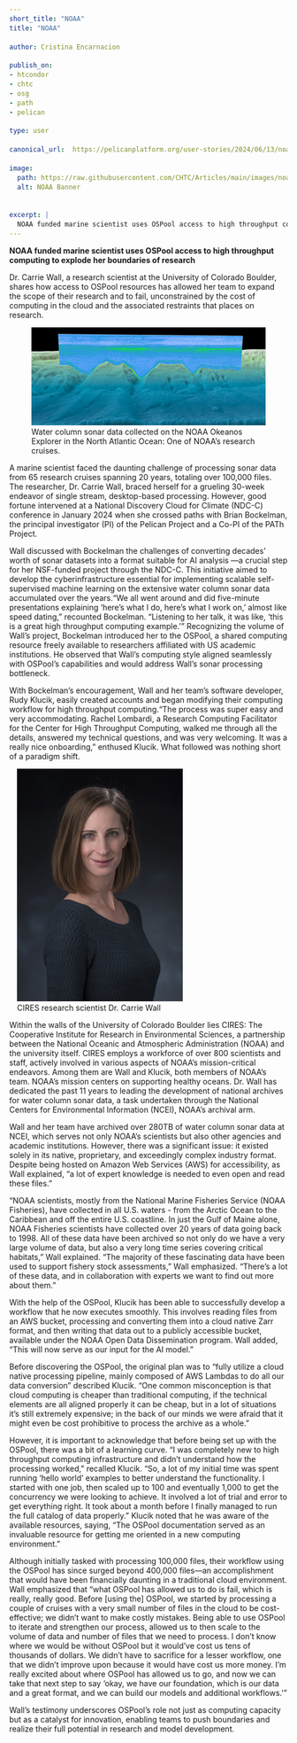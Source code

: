 ```yaml
---
short_title: "NOAA" 
title: "NOAA"

author: Cristina Encarnacion

publish_on:
- htcondor
- chtc
- osg
- path
- pelican

type: user

canonical_url:  https://pelicanplatform.org/user-stories/2024/06/13/noaa

image:
  path: https://raw.githubusercontent.com/CHTC/Articles/main/images/noaa-banner.png
  alt: NOAA Banner


excerpt: |
  NOAA funded marine scientist uses OSPool access to high throughput computing to explode her boundaries of research
---
```


**NOAA funded marine scientist uses OSPool access to high throughput computing to explode her boundaries of research**

Dr. Carrie Wall, a research scientist at the University of Colorado Boulder, shares how access to OSPool resources has allowed her team to expand the scope of their research and to fail, unconstrained by the cost of computing in the cloud and the associated restraints that places on research.

<figure>
<img src="https://raw.githubusercontent.com/CHTC/Articles/main/images/noaa-banner.png" alt="Water column sonar data collected on the NOAA Okeanos Explorer in the North Atlantic Ocean: One of NOAA’s research cruises."/>
<figcaption>Water column sonar data collected on the NOAA Okeanos Explorer in the North Atlantic Ocean: One of NOAA’s research cruises.</figcaption>
</figure>

A marine scientist faced the daunting challenge of processing sonar data from 65 research cruises spanning 20 years, totaling over 100,000 files. The researcher, Dr. Carrie Wall, braced herself for a grueling 30-week endeavor of single stream, desktop-based processing. However, good fortune intervened at a National Discovery Cloud for Climate (NDC-C) conference in January 2024 when she crossed paths with Brian Bockelman, the principal investigator (PI) of the Pelican Project and a Co-PI of the PATh Project.

Wall discussed with Bockelman the challenges of converting decades’ worth of sonar datasets into a format suitable for AI analysis —a crucial step for her NSF-funded project through the NDC-C. This initiative aimed to develop the cyberinfrastructure essential for implementing scalable self-supervised machine learning on the extensive water column sonar data accumulated over the years.“We all went around and did five-minute presentations explaining ‘here’s what I do, here’s what I work on,’ almost like speed dating,” recounted Bockelman. “Listening to her talk, it was like, ‘this is a great high throughput computing example.’” Recognizing the volume of Wall’s project, Bockelman introduced her to the OSPool, a shared computing resource freely available to researchers affiliated with US academic institutions. He observed that Wall’s computing style aligned seamlessly with OSPool’s capabilities and would address Wall’s sonar processing bottleneck.

With Bockelman’s encouragement, Wall and her team’s software developer, Rudy Klucik, easily created accounts and began modifying their computing workflow for high throughput computing.“The process was super easy and very accommodating. Rachel Lombardi, a Research Computing Facilitator for the Center for High Throughput Computing, walked me through all the details, answered my technical questions, and was very welcoming. It was a really nice onboarding,” enthused Klucik. What followed was nothing short of a paradigm shift.

<figure class="figure float-end" style="margin-left: 1em">
 <img src='https://raw.githubusercontent.com/CHTC/Articles/main/images/dr-wall.png' height="420" width="300" class="figure-img img-fluid rounded" alt="CIRES research scientist Dr. Carrie Wall">
  <figcaption class="figure-caption">CIRES research scientist Dr. Carrie Wall</figcaption>
</figure>

Within the walls of the University of Colorado Boulder lies CIRES: The Cooperative Institute for Research in Environmental Sciences, a partnership between the National Oceanic and Atmospheric Administration (NOAA) and the university itself. CIRES employs a workforce of over 800 scientists and staff, actively involved in various aspects of NOAA’s mission-critical endeavors. Among them are Wall and Klucik, both members of NOAA’s team. NOAA’s mission centers on supporting healthy oceans. Dr. Wall has dedicated the past 11 years to leading the development of national archives for water column sonar data, a task undertaken through the National Centers for Environmental Information (NCEI), NOAA’s archival arm.

Wall and her team have archived over 280TB of water column sonar data at NCEI, which serves not only NOAA’s scientists but also other agencies and academic institutions. However, there was a significant issue: it existed solely in its native, proprietary, and exceedingly complex industry format. Despite being hosted on Amazon Web Services (AWS) for accessibility, as Wall explained, “a lot of expert knowledge is needed to even open and read these files.”

“NOAA scientists, mostly from the National Marine Fisheries Service (NOAA Fisheries), have collected in all U.S. waters - from the Arctic Ocean to the Caribbean and off the entire U.S. coastline. In just the Gulf of Maine alone, NOAA Fisheries scientists have collected over 20 years of data going back to 1998. All of these data have been archived so not only do we have a very large volume of data, but also a very long time series covering critical habitats,” Wall explained. “The majority of these fascinating data have been used to support fishery stock assessments,” Wall emphasized. “There’s a lot of these data, and in collaboration with experts we want to find out more about them.”

With the help of the OSPool, Klucik has been able to successfully develop a workflow that he now executes smoothly. This involves reading files from an AWS bucket, processing and converting them into a cloud native Zarr format, and then writing that data out to a publicly accessible bucket, available under the NOAA Open Data Dissemination program. Wall added, “This will now serve as our input for the AI model.”

Before discovering the OSPool, the original plan was to “fully utilize a cloud native processing pipeline, mainly composed of AWS Lambdas to do all our data conversion” described Klucik. “One common misconception is that cloud computing is cheaper than traditional computing, if the technical elements are all aligned properly it can be cheap, but in a lot of situations it’s still extremely expensive; in the back of our minds we were afraid that it might even be cost prohibitive to process the archive as a whole.”

However, it is important to acknowledge that before being set up with the OSPool, there was a bit of a learning curve. “I was completely new to high throughput computing infrastructure and didn’t understand how the processing worked," recalled Klucik. “So, a lot of my initial time was spent running ‘hello world’ examples to better understand the functionality. I started with one job, then scaled up to 100 and eventually 1,000 to get the concurrency we were looking to achieve. It involved a lot of trial and error to get everything right. It took about a month before I finally managed to run the full catalog of data properly.” Klucik noted that he was aware of the available resources, saying, “The OSPool documentation served as an invaluable resource for getting me oriented in a new computing environment.”

Although initially tasked with processing 100,000 files, their workflow using the OSPool has since surged beyond 400,000 files—an accomplishment that would have been financially daunting in a traditional cloud environment. Wall emphasized that “what OSPool has allowed us to do is fail, which is really, really good. Before [using the] OSPool, we started by processing a couple of cruises with a very small number of files in the cloud to be cost-effective; we didn’t want to make costly mistakes. Being able to use OSPool to iterate and strengthen our process, allowed us to then scale to the volume of data and number of files that we need to process. I don’t know where we would be without OSPool but it would’ve cost us tens of thousands of dollars. We didn’t have to sacrifice for a lesser workflow, one that we didn’t improve upon because it would have cost us more money. I’m really excited about where OSPool has allowed us to go, and now we can take that next step to say ‘okay, we have our foundation, which is our data and a great format, and we can build our models and additional workflows.’”

Wall’s testimony underscores OSPool’s role not just as computing capacity but as a catalyst for innovation, enabling teams to push boundaries and realize their full potential in research and model development.
